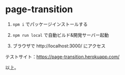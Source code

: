 # page-transition

1. `npm i` でパッケージインストールする

1. `npm run local` で自動ビルド&開発サーバー起動

1. ブラウザで http://localhost:3000/ にアクセス

テストサイト：https://page-transition.herokuapp.com/

以上。
